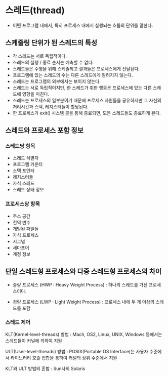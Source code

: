 # 스레드(thread)

- 어떤 프로그램 내에서, 특히 프로세스 내에서 실행되는 흐름의 단위를 말한다.


## 스케줄링 단위가 된 스레드의 특성

- 각 스레드는 서로 독립적이다. 
- 스레드의 실행 / 종료 순서는 예측할 수 없다.
- 스레드들은 수행을 위해 스케줄되고 결과들은 프로세스에게 전달된다.
- 프로그램에 있는 스레드의 수는 다른 스레드에게 알려지지 않는다.
- 스레드는 프로그램의 외부에서는 보이지 않는다.
- 스레드는 서로 독립적이지만, 한 스레드가 취한 행동은 프로세스에 있는 다른 스레드에 영향을 미친다. 
- 스레드는 프로세스의 일부분이기 때문에 프로세스 자원들을 공유하지만 그 자신의 처리시간과 스택, 레지스터들이 할당된다.
- 한 프로세스가 exit() 시스템 콜을 통해 종료되면, 모든 스레드들도 종료하게 된다.

## 스레드와 프로세스 포함 정보

### 스레드당 항목
- 스레드 식별자
- 프로그램 카운터
- 스택 포인터
- 레지스터들
- 자식 스레드
- 스레드 상태 정보


### 프로세스당 항목

- 주소 공간
- 전역 변수
- 개방된 파일들
- 자식 프로세스
- 시그널
- 세마포어
- 계정 정보


## 단일 스레드형 프로세스와 다중 스레드형 프로세스의 차이

- 중량 프로세스 (HWP : Heavy Weight Process) : 하나의 스레드를 가진 프로세스이다.

- 경량 프로세스 (LWP : Light Weight Process) : 프로세스 내에 두 개 이상의 스레드를 포함


### 스레드 제어

KLT(Kernel-level-threads) 방법 : Mach, OS2, Linux, UNIX, Windows 등에서는 스레드들이 커널에 의하여 지원

ULT(User-level-threads) 방법 : POSIX(Portable OS Interface)는 사용자 수준에서 라이브러리 호출 집합을 통하여 커널의 상위 수준에서 지원

KLT와 ULT 방법의 혼합 : Sun사의 Solaris